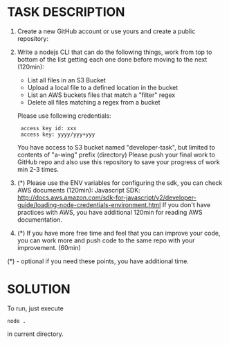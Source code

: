 TASK DESCRIPTION
=================

1. Create a new GitHub account or use yours and create a public repository:

2. Write a nodejs CLI that can do the following things, work from top to bottom of the list getting each one done before moving to the next (120min):

   - List all files in an S3 Bucket
   - Upload a local file to a defined location in the bucket
   - List an AWS buckets files that match a "filter" regex 
   - Delete all files matching a regex from a bucket

    Please use following credentials:
    
        access key id: xxx
        access key: yyyy/yyy+yyy
    
    You have access to S3 bucket named "developer-task", but limited to contents of "a-wing" prefix (directory)
    Please push your final work to GitHub repo and also use this repository to save your progress of work min 2-3 times.

3. (*) Please use the ENV variables for configuring the sdk, you can check AWS documents (120min): 
    Javascript SDK: http://docs.aws.amazon.com/sdk-for-javascript/v2/developer-guide/loading-node-credentials-environment.html
    If you don't have practices with AWS, you have additional 120min for reading AWS documentation.

4. (*) If you have more free time and feel that you can improve your code, you can work more and push code to the same repo with your improvement. (60min)


(*) - optional if you need these points, you have additional time.


SOLUTION
=========
To run, just execute

    node .

in current directory.